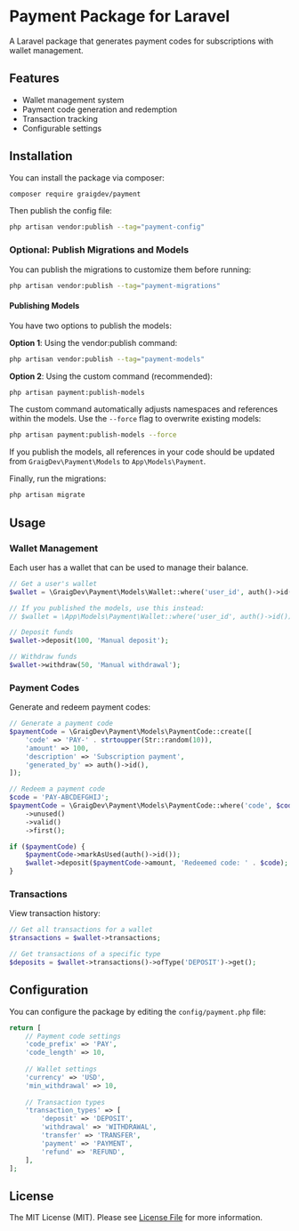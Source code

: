 # Payment Package for Laravel

A Laravel package that generates payment codes for subscriptions with wallet management.

## Features

- Wallet management system
- Payment code generation and redemption
- Transaction tracking
- Configurable settings

## Installation

You can install the package via composer:

```bash
composer require graigdev/payment
```

Then publish the config file:

```bash
php artisan vendor:publish --tag="payment-config"
```

### Optional: Publish Migrations and Models

You can publish the migrations to customize them before running:

```bash
php artisan vendor:publish --tag="payment-migrations"
```

#### Publishing Models

You have two options to publish the models:

**Option 1**: Using the vendor:publish command:
```bash
php artisan vendor:publish --tag="payment-models"
```

**Option 2**: Using the custom command (recommended):
```bash
php artisan payment:publish-models
```

The custom command automatically adjusts namespaces and references within the models. Use the `--force` flag to overwrite existing models:
```bash
php artisan payment:publish-models --force
```

If you publish the models, all references in your code should be updated from `GraigDev\Payment\Models` to `App\Models\Payment`.

Finally, run the migrations:

```bash
php artisan migrate
```

## Usage

### Wallet Management

Each user has a wallet that can be used to manage their balance.

```php
// Get a user's wallet
$wallet = \GraigDev\Payment\Models\Wallet::where('user_id', auth()->id())->first();

// If you published the models, use this instead:
// $wallet = \App\Models\Payment\Wallet::where('user_id', auth()->id())->first();

// Deposit funds
$wallet->deposit(100, 'Manual deposit');

// Withdraw funds
$wallet->withdraw(50, 'Manual withdrawal');
```

### Payment Codes

Generate and redeem payment codes:

```php
// Generate a payment code
$paymentCode = \GraigDev\Payment\Models\PaymentCode::create([
    'code' => 'PAY-' . strtoupper(Str::random(10)),
    'amount' => 100,
    'description' => 'Subscription payment',
    'generated_by' => auth()->id(),
]);

// Redeem a payment code
$code = 'PAY-ABCDEFGHIJ';
$paymentCode = \GraigDev\Payment\Models\PaymentCode::where('code', $code)
    ->unused()
    ->valid()
    ->first();

if ($paymentCode) {
    $paymentCode->markAsUsed(auth()->id());
    $wallet->deposit($paymentCode->amount, 'Redeemed code: ' . $code);
}
```

### Transactions

View transaction history:

```php
// Get all transactions for a wallet
$transactions = $wallet->transactions;

// Get transactions of a specific type
$deposits = $wallet->transactions()->ofType('DEPOSIT')->get();
```

## Configuration

You can configure the package by editing the `config/payment.php` file:

```php
return [
    // Payment code settings
    'code_prefix' => 'PAY',
    'code_length' => 10,
    
    // Wallet settings
    'currency' => 'USD',
    'min_withdrawal' => 10,
    
    // Transaction types
    'transaction_types' => [
        'deposit' => 'DEPOSIT',
        'withdrawal' => 'WITHDRAWAL',
        'transfer' => 'TRANSFER',
        'payment' => 'PAYMENT',
        'refund' => 'REFUND',
    ],
];
```

## License

The MIT License (MIT). Please see [License File](LICENSE.md) for more information. 